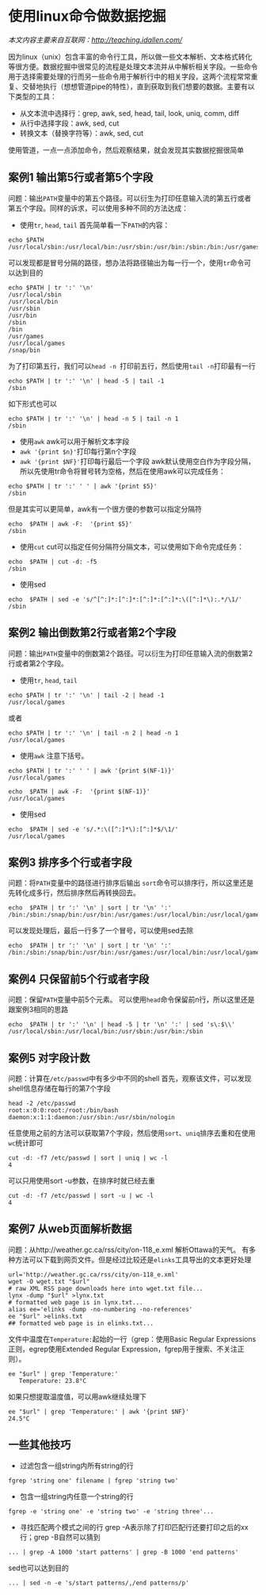 # 使用linux命令做数据挖掘
*本文内容主要来自互联网：http://teaching.idallen.com/*

因为linux（unix）包含丰富的命令行工具，所以做一些文本解析、文本格式转化等很方便。数据挖掘中很常见的流程是处理文本流并从中解析相关字段。一些命令用于选择需要处理的行而另一些命令用于解析行中的相关字段，这两个流程常常重复、交替地执行（想想管道pipe的特性），直到获取到我们想要的数据。主要有以下类型的工具：
- 从文本流中选择行：grep, awk, sed, head, tail, look, uniq, comm, diff
- 从行中选择字段：awk, sed, cut
- 转换文本（替换字符等）：awk, sed, cut

使用管道，一点一点添加命令，然后观察结果，就会发现其实数据挖掘很简单

## 案例1 输出第5行或者第5个字段
问题：输出`PATH`变量中的第五个路径。可以衍生为打印任意输入流的第五行或者第五个字段。同样的诉求，可以使用多种不同的方法达成：

- 使用`tr`, `head`, `tail`
首先简单看一下`PATH`的内容：
```shell
echo $PATH
/usr/local/sbin:/usr/local/bin:/usr/sbin:/usr/bin:/sbin:/bin:/usr/games:/usr/local/games:/snap/bin
```
可以发现都是冒号分隔的路径，想办法将路径输出为每一行一个，使用`tr`命令可以达到目的
```shell
echo $PATH | tr ':' '\n'
/usr/local/sbin
/usr/local/bin
/usr/sbin
/usr/bin
/sbin
/bin
/usr/games
/usr/local/games
/snap/bin
```
为了打印第五行，我们可以`head -n `打印前五行，然后使用`tail -n`打印最有一行
```shell
echo $PATH | tr ':' '\n' | head -5 | tail -1
/sbin
```
如下形式也可以
```shell
echo $PATH | tr ':' '\n' | head -n 5 | tail -n 1
/sbin
```
- 使用`awk`
awk可以用于解析文本字段
- `awk '{print $n}'`打印每行第n个字段
- `awk '{print $NF}'`打印每行最后一个字段
awk默认使用空白作为字段分隔，所以先使用tr命令将冒号转为空格，然后在使用awk可以完成任务：
```shell
echo $PATH | tr ':' ' ' | awk '{print $5}'
/sbin
```
但是其实可以更简单，awk有一个很方便的参数可以指定分隔符
```shell
echo  $PATH | awk -F:  '{print $5}'
/sbin
```
- 使用`cut`
cut可以指定任何分隔符分隔文本，可以使用如下命令完成任务：
```shell
echo  $PATH | cut -d: -f5
/sbin
```
- 使用sed
```shell
echo  $PATH | sed -e 's/^[^:]*:[^:]*:[^:]*:[^:]*:\([^:]*\):.*/\1/'
/sbin
```

## 案例2 输出倒数第2行或者第2个字段
问题：输出`PATH`变量中的倒数第2个路径。可以衍生为打印任意输入流的倒数第2行或者第2个字段。

- 使用`tr`, `head`, `tail`
```shell
echo $PATH | tr ':' '\n' | tail -2 | head -1
/usr/local/games
```
或者
```shell
echo $PATH | tr ':' '\n' | tail -n 2 | head -n 1
/usr/local/games
```

- 使用`awk`
注意下括号。
```shell
echo $PATH | tr ':' ' ' | awk '{print $(NF-1)}'
/usr/local/games
```
```shell
echo  $PATH | awk -F:  '{print $(NF-1)}'
/usr/local/games
```

- 使用sed
```shell
echo  $PATH | sed -e 's/.*:\([^:]*\):[^:]*$/\1/'
/usr/local/games
```

## 案例3 排序多个行或者字段
问题：将`PATH`变量中的路径进行排序后输出
`sort`命令可以排序行，所以这里还是先转化成多行，然后排序然后再转换回去。
```shell
echo  $PATH | tr ':' '\n' | sort | tr '\n' ':'
/bin:/sbin:/snap/bin:/usr/bin:/usr/games:/usr/local/bin:/usr/local/games:/usr/local/sbin:/usr/sbin:
```
可以发现处理后，最后一行多了一个冒号，可以使用sed去除
```shell
echo  $PATH | tr ':' '\n' | sort | tr '\n' ':'
/bin:/sbin:/snap/bin:/usr/bin:/usr/games:/usr/local/bin:/usr/local/games:/usr/local/sbin:/usr/sbin:
```

## 案例4 只保留前5个行或者字段
问题：保留`PATH`变量中前5个元素。
可以使用`head`命令保留前n行，所以这里还是跟案例3相同的思路
```shell
echo  $PATH | tr ':' '\n' | head -5 | tr '\n' ':' | sed 's\:$\\'
/usr/local/sbin:/usr/local/bin:/usr/sbin:/usr/bin:/sbin
```

## 案例5 对字段计数
问题：计算在`/etc/passwd`中有多少中不同的shell
首先，观察该文件，可以发现shell信息存储在每行的第7个字段
```shell
head -2 /etc/passwd
root:x:0:0:root:/root:/bin/bash
daemon:x:1:1:daemon:/usr/sbin:/usr/sbin/nologin
```
任意使用之前的方法可以获取第7个字段，然后使用`sort`、`uniq`排序去重和在使用`wc`统计即可
```shell
cut -d: -f7 /etc/passwd | sort | uniq | wc -l
4
```
可以只用使用sort -u参数，在排序时就已经去重
```shell
cut -d: -f7 /etc/passwd | sort -u | wc -l
4
```

## 案例7 从web页面解析数据
问题：从http://weather.gc.ca/rss/city/on-118_e.xml 解析Ottawa的天气。
有多种方法可以下载到网页文件。但是经过比较还是`elinks`工具导出的文本更好处理
```shell
url='http://weather.gc.ca/rss/city/on-118_e.xml'
wget -O wget.txt "$url"
# raw XML RSS page downloads here into wget.txt file...
lynx -dump "$url" >lynx.txt
# formatted web page is in lynx.txt...
alias ee='elinks -dump -no-numbering -no-references'
ee "$url" >elinks.txt
## formatted web page is in elinks.txt...
```
文件中温度在`Temperature:`起始的一行（grep：使用Basic Regular Expressions正则，egrep使用Extended Regular Expression，fgrep用于搜索、不关注正则）。
```shell
ee "$url" | grep 'Temperature:'
   Temperature: 23.8°C
```
如果只想提取温度值，可以用awk继续处理下
```shell
ee "$url" | grep 'Temperature:' | awk '{print $NF}'
24.5°C
```

## 一些其他技巧
- 过滤包含一组string内所有string的行
```shell
fgrep 'string one' filename | fgrep 'string two' 
```
- 包含一组string内任意一个string的行
```shell
fgrep -e 'string one' -e 'string two' -e 'string three'...
```
- 寻找匹配两个模式之间的行
grep -A表示除了打印匹配行还要打印之后的xx行；grep -B自然可以猜到
```shell
... | grep -A 1000 'start patterns' | grep -B 1000 'end patterns'
```
sed也可以达到目的
```shell
... | sed -n -e 's/start patterns/,/end patterns/p'
```
